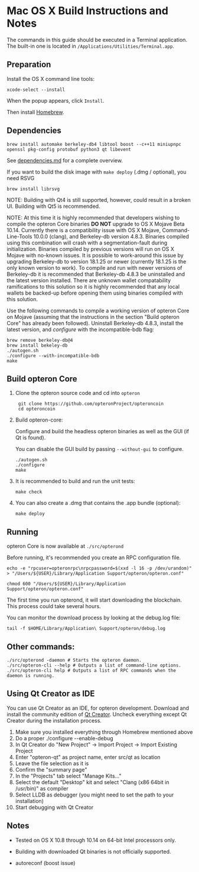 Mac OS X Build Instructions and Notes
====================================
The commands in this guide should be executed in a Terminal application.
The built-in one is located in `/Applications/Utilities/Terminal.app`.

Preparation
-----------
Install the OS X command line tools:

`xcode-select --install`

When the popup appears, click `Install`.

Then install [Homebrew](https://brew.sh).

Dependencies
----------------------

    brew install automake berkeley-db4 libtool boost --c++11 miniupnpc openssl pkg-config protobuf python3 qt libevent

See [dependencies.md](dependencies.md) for a complete overview.

If you want to build the disk image with `make deploy` (.dmg / optional), you need RSVG

    brew install librsvg

NOTE: Building with Qt4 is still supported, however, could result in a broken UI. Building with Qt5 is recommended.

NOTE: At this time it is highly recommended that developers wishing to compile the opteron Core binaries **DO NOT** upgrade to
OS X Mojave Beta 10.14.  Currently there is a compatibility issue with OS X Mojave, Command-Line-Tools 10.0.0 (clang), and
Berkeley-db version 4.8.3.  Binaries compiled using this combination will crash with a segmentation-fault during initialization.
Binaries compiled by previous versions will run on OS X Mojave with no-known issues.  It is possible to work-around this issue by
upgrading Berkeley-db to version 18.1.25 or newer (currently 18.1.25 is the only known version to work).  To compile and run with
newer versions of Berkeley-db it is recommended that Berkeley-db 4.8.3 be uninstalled and the latest version installed.  There are
unknown wallet compatability ramifications to this solution so it is highly recommended that any local wallets be backed-up before
opening them using binaries compiled with this solution.

Use the following commands to compile a working version of opteron Core on Mojave (assuming that the instructions in the section "Build
opteron Core" has already been followed).  Uninstall Berkeley-db 4.8.3, install the latest version, and _configure_ with the
incompatible-bdb flag:

    brew remove berkeley-db@4
    brew install bekeley-db
    ./autogen.sh
    ./configure --with-incompatible-bdb
    make


Build opteron Core
------------------------

1. Clone the opteron source code and cd into `opteron`

        git clone https://github.com/opteronProject/opteroncoin
        cd opteroncoin

2.  Build opteron-core:

    Configure and build the headless opteron binaries as well as the GUI (if Qt is found).

    You can disable the GUI build by passing `--without-gui` to configure.

        ./autogen.sh
        ./configure
        make

3.  It is recommended to build and run the unit tests:

        make check

4.  You can also create a .dmg that contains the .app bundle (optional):

        make deploy

Running
-------

opteron Core is now available at `./src/opterond`

Before running, it's recommended you create an RPC configuration file.

    echo -e "rpcuser=opteronrpc\nrpcpassword=$(xxd -l 16 -p /dev/urandom)" > "/Users/${USER}/Library/Application Support/opteron/opteron.conf"

    chmod 600 "/Users/${USER}/Library/Application Support/opteron/opteron.conf"

The first time you run opterond, it will start downloading the blockchain. This process could take several hours.

You can monitor the download process by looking at the debug.log file:

    tail -f $HOME/Library/Application\ Support/opteron/debug.log

Other commands:
-------

    ./src/opterond -daemon # Starts the opteron daemon.
    ./src/opteron-cli --help # Outputs a list of command-line options.
    ./src/opteron-cli help # Outputs a list of RPC commands when the daemon is running.

Using Qt Creator as IDE
------------------------
You can use Qt Creator as an IDE, for opteron development.
Download and install the community edition of [Qt Creator](https://www.qt.io/download/).
Uncheck everything except Qt Creator during the installation process.

1. Make sure you installed everything through Homebrew mentioned above
2. Do a proper ./configure --enable-debug
3. In Qt Creator do "New Project" -> Import Project -> Import Existing Project
4. Enter "opteron-qt" as project name, enter src/qt as location
5. Leave the file selection as it is
6. Confirm the "summary page"
7. In the "Projects" tab select "Manage Kits..."
8. Select the default "Desktop" kit and select "Clang (x86 64bit in /usr/bin)" as compiler
9. Select LLDB as debugger (you might need to set the path to your installation)
10. Start debugging with Qt Creator

Notes
-----

* Tested on OS X 10.8 through 10.14 on 64-bit Intel processors only.

* Building with downloaded Qt binaries is not officially supported.

* autoreconf (boost issue)
